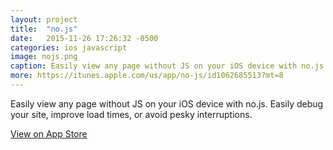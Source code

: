 ```yaml
---
layout: project
title:  "no.js"
date:   2015-11-26 17:26:32 -0500
categories: ios javascript
image: nojs.png
caption: Easily view any page without JS on your iOS device with no.js. Easily debug your site, improve load times, or avoid pesky interruptions.
more: https://itunes.apple.com/us/app/no-js/id1062685513?mt=8
---
```


Easily view any page without JS on your iOS device with no.js. Easily debug your site, improve load times, or avoid pesky interruptions.

[View on App Store](https://itunes.apple.com/us/app/no-js/id1062685513?mt=8)
